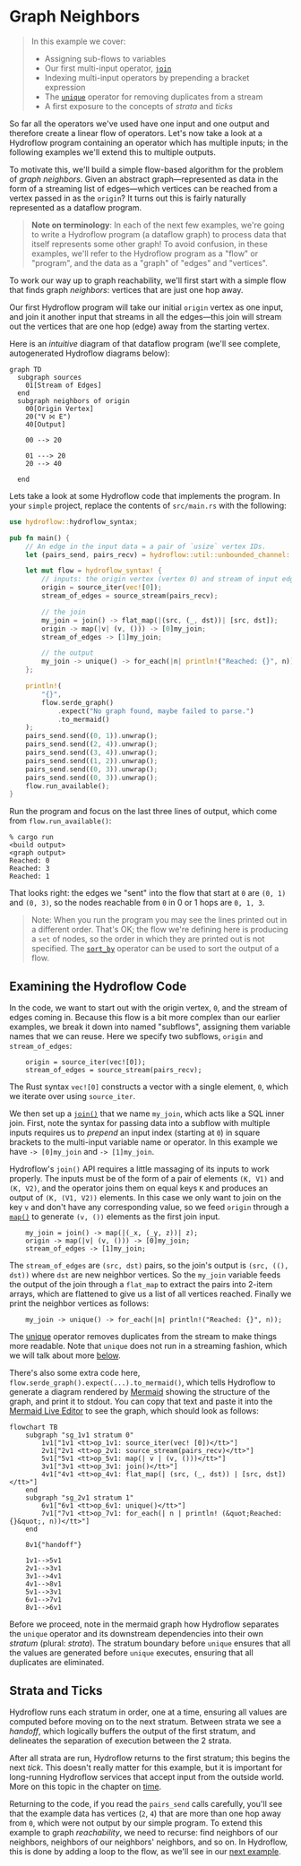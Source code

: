 # Graph Neighbors
> In this example we cover:
> * Assigning sub-flows to variables
> * Our first multi-input operator, [`join`](./surface_ops.gen.md#join)
> * Indexing multi-input operators by prepending a bracket expression
> * The [`unique`](./surface_ops.gen.md#unique) operator for removing duplicates from a stream
> * A first exposure to the concepts of _strata_ and _ticks_

So far all the operators we've used have one input and one output and therefore
create a linear flow of operators. Let's now take a look at a Hydroflow program containing
an operator which has multiple inputs; in the following examples we'll extend this to
multiple outputs.

To motivate this, we'll build a simple flow-based algorithm for the problem of *graph neighbors*. 
Given an abstract graph—represented as data in the form of a streaming list of edges—which 
vertices can be reached from a vertex passed in as the `origin`? It turns out this is fairly 
naturally represented as a dataflow program. 

> **Note on terminology**: In each of the next few examples, we're going to write a Hydroflow program (a dataflow graph) to process data that itself represents some other graph! To avoid confusion, in these examples, we'll refer to the Hydroflow program as a "flow" or "program", and the data as a "graph" of "edges" and "vertices".

To work our way up to graph reachability, we'll first start with a simple flow that finds
graph *neighbors*: vertices that are just one hop away. 

Our first Hydroflow program will take
our initial `origin` vertex as one input, and join it another input that streams in all the edges—this 
join will stream out the vertices that are one hop (edge) away from the starting vertex. 

Here is an *intuitive* diagram of that dataflow program (we'll see complete, autogenerated Hydroflow diagrams
below):
```mermaid
graph TD
  subgraph sources
    01[Stream of Edges]
  end
  subgraph neighbors of origin
    00[Origin Vertex]
    20("V ⨝ E")
    40[Output]

    00 --> 20
    
    01 ---> 20
    20 --> 40
    
  end
```

Lets take a look at some Hydroflow code that implements the program. In your `simple` project,
replace the contents of `src/main.rs` with the following:

```rust
use hydroflow::hydroflow_syntax;

pub fn main() {
    // An edge in the input data = a pair of `usize` vertex IDs.
    let (pairs_send, pairs_recv) = hydroflow::util::unbounded_channel::<(usize, usize)>();

    let mut flow = hydroflow_syntax! {
        // inputs: the origin vertex (vertex 0) and stream of input edges
        origin = source_iter(vec![0]);
        stream_of_edges = source_stream(pairs_recv);

        // the join
        my_join = join() -> flat_map(|(src, (_, dst))| [src, dst]);
        origin -> map(|v| (v, ())) -> [0]my_join;
        stream_of_edges -> [1]my_join;

        // the output
        my_join -> unique() -> for_each(|n| println!("Reached: {}", n));
    };

    println!(
        "{}",
        flow.serde_graph()
            .expect("No graph found, maybe failed to parse.")
            .to_mermaid()
    );
    pairs_send.send((0, 1)).unwrap();
    pairs_send.send((2, 4)).unwrap();
    pairs_send.send((3, 4)).unwrap();
    pairs_send.send((1, 2)).unwrap();
    pairs_send.send((0, 3)).unwrap();
    pairs_send.send((0, 3)).unwrap();
    flow.run_available();
}
```

Run the program and focus on the last three lines of output, which come from `flow.run_available()`:
```console
% cargo run
<build output>
<graph output>
Reached: 0
Reached: 3
Reached: 1
```
That looks right: the edges we "sent" into the flow that start at `0` are 
`(0, 1)` and `(0, 3)`, so the nodes reachable from `0` in 0 or 1 hops are `0, 1, 3`.

> Note: When you run the program you may see the lines printed out in a different order. That's OK; the flow we're defining here is producing a `set` of nodes, so the order in which they are printed out is not specified. The [`sort_by`](./surface_ops.gen.md#sort_by) operator can be used to sort the output of a flow.

## Examining the Hydroflow Code
In the code, we want to start out with the origin vertex, `0`,
and the stream of edges coming in. Because this flow is a bit more complex
than our earlier examples, we break it down into named "subflows", assigning them variable
names that we can reuse. Here we specify two subflows, `origin` and `stream_of_edges`:
```rust,ignore
    origin = source_iter(vec![0]);
    stream_of_edges = source_stream(pairs_recv);
```
The Rust syntax `vec![0]` constructs a vector with a single element, `0`, which we iterate
over using `source_iter`.

We then set up a [`join()`](./surface_ops.gen.md#join) that we
name `my_join`, which acts like a SQL inner join. 
First, note the syntax for passing data into a subflow with multiple inputs requires us to *prepend* 
an input index (starting at `0`) in square brackets to the multi-input variable name or operator.  In this example we have `-> [0]my_join`
and `-> [1]my_join`.

Hydroflow's `join()` API requires
a little massaging of its inputs to work properly.
The inputs must be of the form of a pair of elements `(K, V1)`
and `(K, V2)`, and the operator joins them on equal keys `K` and produces an
output of `(K, (V1, V2))` elements. In this case we only want to join on the key `v` and
don't have any corresponding value, so we feed `origin` through a [`map()`](./surface_ops.gen.md#map)
to generate `(v, ())` elements as the first join input. 
```rust,ignore
    my_join = join() -> map(|(_x, (_y, z))| z);
    origin -> map(|v| (v, ())) -> [0]my_join;
    stream_of_edges -> [1]my_join;
```
The `stream_of_edges` are `(src, dst)` pairs,
so the join's output is `(src, ((), dst))` where `dst` are new neighbor
vertices. So the `my_join` variable feeds the output of the join through a `flat_map` to extract the pairs into 2-item arrays, which are flattened to give us a list of all vertices reached.
Finally we print the neighbor vertices as follows:
```rust,ignore
    my_join -> unique() -> for_each(|n| println!("Reached: {}", n));
```
The [unique](./surface_ops.gen.md#unique) operator removes duplicates from the stream to make things more readable. Note that `unique` does not run in a streaming fashion, which we will talk about more [below](#strata-and-ticks).

There's
also some extra code here, `flow.serde_graph().expect(...).to_mermaid()`, which tells
Hydroflow to
generate a diagram rendered by [Mermaid](https://mermaid-js.github.io/) showing
the structure of the graph, and print it to stdout. You can copy that text and paste it into the [Mermaid Live Editor](https://mermaid-js.github.io/mermaid-live-editor/) to see the graph, which should look as follows:

```mermaid
flowchart TB
    subgraph "sg_1v1 stratum 0"
        1v1["1v1 <tt>op_1v1: source_iter(vec! [0])</tt>"]
        2v1["2v1 <tt>op_2v1: source_stream(pairs_recv)</tt>"]
        5v1["5v1 <tt>op_5v1: map(| v | (v, ()))</tt>"]
        3v1["3v1 <tt>op_3v1: join()</tt>"]
        4v1["4v1 <tt>op_4v1: flat_map(| (src, (_, dst)) | [src, dst])</tt>"]
    end
    subgraph "sg_2v1 stratum 1"
        6v1["6v1 <tt>op_6v1: unique()</tt>"]
        7v1["7v1 <tt>op_7v1: for_each(| n | println! (&quot;Reached: {}&quot;, n))</tt>"]
    end

    8v1{"handoff"}

    1v1-->5v1
    2v1-->3v1
    3v1-->4v1
    4v1-->8v1
    5v1-->3v1
    6v1-->7v1
    8v1-->6v1
```
Before we proceed, note in the mermaid graph how Hydroflow separates the `unique` operator and its downstream dependencies into their own
_stratum_ (plural: _strata_). The stratum boundary before `unique` ensures that all the values are generated before `unique` executes, ensuring that all duplicates are eliminated. 

## Strata and Ticks
Hydroflow runs each stratum
in order, one at a time, ensuring all values are computed
before moving on to the next stratum. Between strata we see a _handoff_, which logically buffers the 
output of the first stratum, and delineates the separation of execution between the 2 strata.

After all strata are run, Hydroflow returns to the first stratum; this begins the next _tick_. This doesn't really matter for this example, but it is important for long-running Hydroflow services that accept input from the outside world. More on this topic in the chapter on [time](./life_and_times.md).

Returning to the code, if you read the `pairs_send` calls carefully, you'll see that the example data 
has vertices (`2`, `4`) that are more than one hop away from `0`, which were
not output by our simple program. To extend this example to graph *reachability*, 
we need to recurse: find neighbors of our neighbors, neighbors of our neighbors' neighbors, and so on. In Hydroflow,
this is done by adding a loop to the flow, as we'll see in our [next example](example_5_reachability.md).

